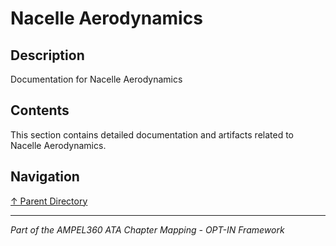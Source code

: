 # Nacelle Aerodynamics

## Description

Documentation for Nacelle Aerodynamics

## Contents

This section contains detailed documentation and artifacts related to Nacelle Aerodynamics.

## Navigation

[↑ Parent Directory](../README.md)

---

*Part of the AMPEL360 ATA Chapter Mapping - OPT-IN Framework*

